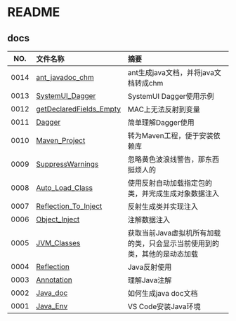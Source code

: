 # README

## docs

NO.|文件名称|摘要
:--:|:--|:--
0014| [ant_javadoc_chm](docs/0014_ant_javadoc_chm.md) | ant生成java文档，并将java文档转成chm
0013| [SystemUI_Dagger](docs/0013_SystemUI_Dagger.md) | SystemUI Dagger使用示例
0012| [getDeclaredFields_Empty](docs/0012_getDeclaredFields_Empty.md) | MAC上无法反射到变量
0011| [Dagger](docs/0011_Dagger.md) | 简单理解Dagger使用
0010| [Maven_Project](docs/0010_Maven_Project.md) | 转为Maven工程，便于安装依赖库
0009| [SuppressWarnings](docs/0009_SuppressWarnings.md) | 忽略黄色波浪线警告，那东西挺烦人的
0008| [Auto_Load_Class](docs/0008_Auto_Load_Class.md) | 使用反射自动加载指定包的类，并完成生成对象数据注入
0007| [Reflection_To_Inject](docs/0007_Reflection_To_Inject.md) | 反射生成类并实现注入
0006| [Object_Inject](docs/0006_Object_Inject.md) | 注解数据注入
0005| [JVM_Classes](docs/0005_JVM_Classes.md) | 获取当前Java虚拟机所有加载的类，只会显示当前使用到的类，其他的是动态加载
0004| [Reflection](docs/0004_Reflection.md) | Java反射使用
0003| [Annotation](docs/0003_Annotation.md) | 理解Java注解
0002| [Java_doc](docs/0002_Java_doc.md) | 如何生成java doc文档
0001| [Java_Env](docs/0001_Java_Env.md) | VS Code安装Java环境

